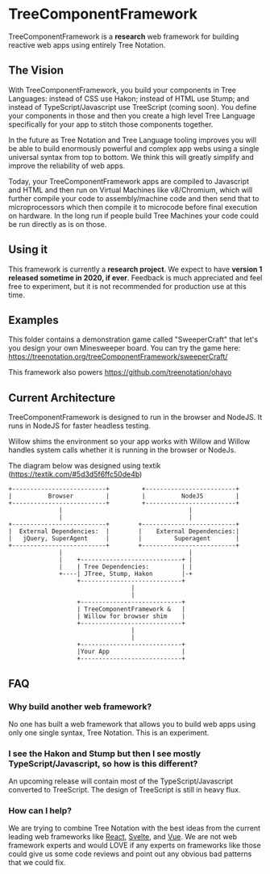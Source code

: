 TreeComponentFramework
======================

TreeComponentFramework is a **research** web framework for building reactive web apps using entirely Tree Notation.

## The Vision

With TreeComponentFramework, you build your components in Tree Languages: instead of CSS use Hakon; instead of HTML use Stump; and instead of TypeScript/Javascript use TreeScript (coming soon). You define your components in those and then you create a high level Tree Language specifically for your app to stitch those components together.

In the future as Tree Notation and Tree Language tooling improves you will be able to build enormously powerful and complex app webs using a single universal syntax from top to bottom. We think this will greatly simplify and improve the reliability of web apps.

Today, your TreeComponentFramework apps are compiled to Javascript and HTML and then run on Virtual Machines like v8/Chromium, which will further compile your code to assembly/machine code and then send that to microprocessors which then compile it to microcode before final execution on hardware. In the long run if people build Tree Machines your code could be run directly as is on those.

## Using it

This framework is currently a **research project**. We expect to have **version 1 released sometime in 2020, if ever**. Feedback is much appreciated and feel free to experiment, but it is not recommended for production use at this time.

## Examples

This folder contains a demonstration game called "SweeperCraft" that let's you design your own Minesweeper board. You can try the game here: https://treenotation.org/treeComponentFramework/sweeperCraft/

This framework also powers https://github.com/treenotation/ohayo

## Current Architecture

TreeComponentFramework is designed to run in the browser and NodeJS. It runs in NodeJS for faster headless testing.

Willow shims the environment so your app works with Willow and Willow handles system calls whether it is running in the browser or NodeJs.

The diagram below was designed using textik (https://textik.com/#5d3d5f6ffc50de4b)

    +--------------------------+         +-------------------------+
    |          Browser         |         |          NodeJS         |
    +--------------------------+         +-------------------------+
                  |                                   |             
                  |                                   |             
    +--------------------------+        +--------------------------+
    |  External Dependencies:  |        |    External Dependencies:|
    |   jQuery, SuperAgent     |        |         Superagent       |
    +--------------------------+        +--------------------------+
                  |                                   |             
                  |    +----------------------------+ |             
                  |    | Tree Dependencies:         | |             
                  +----| JTree, Stump, Hakon        |-+             
                       +----------------------------+               
                                      |                             
                                      |                             
                       +----------------------------+               
                       | TreeComponentFramework &   |               
                       | Willow for browser shim    |               
                       +----------------------------+               
                                      |                             
                                      |                             
                       +----------------------------+               
                       |Your App                    |               
                       +----------------------------+               

## FAQ

### Why build another web framework?

No one has built a web framework that allows you to build web apps using only one single syntax, Tree Notation. This is an experiment.

### I see the Hakon and Stump but then I see mostly TypeScript/Javascript, so how is this different?

An upcoming release will contain most of the TypeScript/Javascript converted to TreeScript. The design of TreeScript is still in heavy flux.

### How can I help?

We are trying to combine Tree Notation with the best ideas from the current leading web frameworks like [React](https://reactjs.org/), [Svelte](https://svelte.dev/), and [Vue](https://vuejs.org/). We are not web framework experts and would LOVE if any experts on frameworks like those could give us some code reviews and point out any obvious bad patterns that we could fix.
